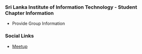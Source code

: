 ### Sri Lanka Institute of Information Technology - Student Chapter Information
* Provide Group Information

### Social Links
* [Meetup](#)


